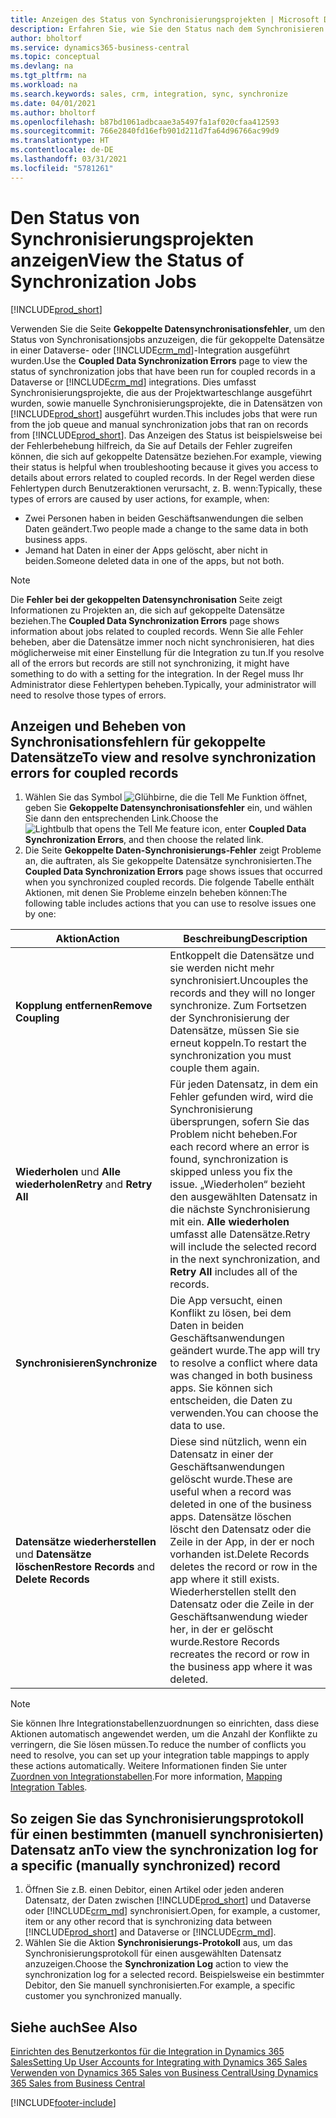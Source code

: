 ```yaml
---
title: Anzeigen des Status von Synchronisierungsprojekten | Microsoft Docs
description: Erfahren Sie, wie Sie den Status nach dem Synchronisieren gekoppelter Datensätze anzeigen.
author: bholtorf
ms.service: dynamics365-business-central
ms.topic: conceptual
ms.devlang: na
ms.tgt_pltfrm: na
ms.workload: na
ms.search.keywords: sales, crm, integration, sync, synchronize
ms.date: 04/01/2021
ms.author: bholtorf
ms.openlocfilehash: b87bd1061adbcaae3a5497fa1af020cfaa412593
ms.sourcegitcommit: 766e2840fd16efb901d211d7fa64d96766ac99d9
ms.translationtype: HT
ms.contentlocale: de-DE
ms.lasthandoff: 03/31/2021
ms.locfileid: "5781261"
---
```

# <a name="view-the-status-of-synchronization-jobs"></a><span data-ttu-id="fe141-103">Den Status von Synchronisierungsprojekten anzeigen</span><span class="sxs-lookup"><span data-stu-id="fe141-103">View the Status of Synchronization Jobs</span></span>
[!INCLUDE[prod_short](includes/cc_data_platform_banner.md)]

<span data-ttu-id="fe141-104">Verwenden Sie die Seite **Gekoppelte Datensynchronisationsfehler**, um den Status von Synchronisationsjobs anzuzeigen, die für gekoppelte Datensätze in einer Dataverse- oder [!INCLUDE[crm_md](includes/crm_md.md)]-Integration ausgeführt wurden.</span><span class="sxs-lookup"><span data-stu-id="fe141-104">Use the **Coupled Data Synchronization Errors** page to view the status of synchronization jobs that have been run for coupled records in a Dataverse or [!INCLUDE[crm_md](includes/crm_md.md)] integrations.</span></span> <span data-ttu-id="fe141-105">Dies umfasst Synchronisierungsprojekte, die aus der Projektwarteschlange ausgeführt wurden, sowie manuelle Synchronisierungsprojekte, die in Datensätzen von [!INCLUDE[prod_short](includes/prod_short.md)] ausgeführt wurden.</span><span class="sxs-lookup"><span data-stu-id="fe141-105">This includes jobs that were run from the job queue and manual synchronization jobs that ran on records from [!INCLUDE[prod_short](includes/prod_short.md)].</span></span> <span data-ttu-id="fe141-106">Das Anzeigen des Status ist beispielsweise bei der Fehlerbehebung hilfreich, da Sie auf Details der Fehler zugreifen können, die sich auf gekoppelte Datensätze beziehen.</span><span class="sxs-lookup"><span data-stu-id="fe141-106">For example, viewing their status is helpful when troubleshooting because it gives you access to details about errors related to coupled records.</span></span> <span data-ttu-id="fe141-107">In der Regel werden diese Fehlertypen durch Benutzeraktionen verursacht, z. B. wenn:</span><span class="sxs-lookup"><span data-stu-id="fe141-107">Typically, these types of errors are caused by user actions, for example, when:</span></span>  

* <span data-ttu-id="fe141-108">Zwei Personen haben in beiden Geschäftsanwendungen die selben Daten geändert.</span><span class="sxs-lookup"><span data-stu-id="fe141-108">Two people made a change to the same data in both business apps.</span></span>
* <span data-ttu-id="fe141-109">Jemand hat Daten in einer der Apps gelöscht, aber nicht in beiden.</span><span class="sxs-lookup"><span data-stu-id="fe141-109">Someone deleted data in one of the apps, but not both.</span></span>

> [!Note]
> <span data-ttu-id="fe141-110">Die **Fehler bei der gekoppelten Datensynchronisation** Seite zeigt Informationen zu Projekten an, die sich auf gekoppelte Datensätze beziehen.</span><span class="sxs-lookup"><span data-stu-id="fe141-110">The **Coupled Data Synchronization Errors** page shows information about jobs related to coupled records.</span></span> <span data-ttu-id="fe141-111">Wenn Sie alle Fehler beheben, aber die Datensätze immer noch nicht synchronisieren, hat dies möglicherweise mit einer Einstellung für die Integration zu tun.</span><span class="sxs-lookup"><span data-stu-id="fe141-111">If you resolve all of the errors but records are still not synchronizing, it might have something to do with a setting for the integration.</span></span> <span data-ttu-id="fe141-112">In der Regel muss Ihr Administrator diese Fehlertypen beheben.</span><span class="sxs-lookup"><span data-stu-id="fe141-112">Typically, your administrator will need to resolve those types of errors.</span></span>   

<!--

> [!VIDEO https://go.microsoft.com/fwlink/?linkid=2098171]

-->

## <a name="to-view-and-resolve-synchronization-errors-for-coupled-records"></a><span data-ttu-id="fe141-113">Anzeigen und Beheben von Synchronisationsfehlern für gekoppelte Datensätze</span><span class="sxs-lookup"><span data-stu-id="fe141-113">To view and resolve synchronization errors for coupled records</span></span>
1. <span data-ttu-id="fe141-114">Wählen Sie das Symbol ![Glühbirne, die die Tell Me Funktion öffnet](media/ui-search/search_small.png "Sagen Sie mir, was Sie tun wollen"), geben Sie **Gekoppelte Datensynchronisationsfehler** ein, und wählen Sie dann den entsprechenden Link.</span><span class="sxs-lookup"><span data-stu-id="fe141-114">Choose the ![Lightbulb that opens the Tell Me feature](media/ui-search/search_small.png "Tell me what you want to do") icon, enter **Coupled Data Synchronization Errors**, and then choose the related link.</span></span>
2. <span data-ttu-id="fe141-115">Die Seite **Gekoppelte Daten-Synchronisierungs-Fehler** zeigt Probleme an, die auftraten, als Sie gekoppelte Datensätze synchronisierten.</span><span class="sxs-lookup"><span data-stu-id="fe141-115">The **Coupled Data Synchronization Errors** page shows issues that occurred when you synchronized coupled records.</span></span> <span data-ttu-id="fe141-116">Die folgende Tabelle enthält Aktionen, mit denen Sie Probleme einzeln beheben können:</span><span class="sxs-lookup"><span data-stu-id="fe141-116">The following table includes actions that you can use to resolve issues one by one:</span></span>

|<span data-ttu-id="fe141-117">Aktion</span><span class="sxs-lookup"><span data-stu-id="fe141-117">Action</span></span>|<span data-ttu-id="fe141-118">Beschreibung</span><span class="sxs-lookup"><span data-stu-id="fe141-118">Description</span></span>|
|----|----|
|<span data-ttu-id="fe141-119">**Kopplung entfernen**</span><span class="sxs-lookup"><span data-stu-id="fe141-119">**Remove Coupling**</span></span>|<span data-ttu-id="fe141-120">Entkoppelt die Datensätze und sie werden nicht mehr synchronisiert.</span><span class="sxs-lookup"><span data-stu-id="fe141-120">Uncouples the records and they will no longer synchronize.</span></span> <span data-ttu-id="fe141-121">Zum Fortsetzen der Synchronisierung der Datensätze, müssen Sie sie erneut koppeln.</span><span class="sxs-lookup"><span data-stu-id="fe141-121">To restart the synchronization you must couple them again.</span></span> |
|<span data-ttu-id="fe141-122">**Wiederholen** und **Alle wiederholen**</span><span class="sxs-lookup"><span data-stu-id="fe141-122">**Retry** and **Retry All**</span></span>|<span data-ttu-id="fe141-123">Für jeden Datensatz, in dem ein Fehler gefunden wird, wird die Synchronisierung übersprungen, sofern Sie das Problem nicht beheben.</span><span class="sxs-lookup"><span data-stu-id="fe141-123">For each record where an error is found, synchronization is skipped unless you fix the issue.</span></span> <span data-ttu-id="fe141-124">„Wiederholen“ bezieht den ausgewählten Datensatz in die nächste Synchronisierung mit ein. **Alle wiederholen** umfasst alle Datensätze.</span><span class="sxs-lookup"><span data-stu-id="fe141-124">Retry will include the selected record in the next synchronization, and **Retry All** includes all of the records.</span></span>|
|<span data-ttu-id="fe141-125">**Synchronisieren**</span><span class="sxs-lookup"><span data-stu-id="fe141-125">**Synchronize**</span></span>|<span data-ttu-id="fe141-126">Die App versucht, einen Konflikt zu lösen, bei dem Daten in beiden Geschäftsanwendungen geändert wurde.</span><span class="sxs-lookup"><span data-stu-id="fe141-126">The app will try to resolve a conflict where data was changed in both business apps.</span></span> <span data-ttu-id="fe141-127">Sie können sich entscheiden, die Daten zu verwenden.</span><span class="sxs-lookup"><span data-stu-id="fe141-127">You can choose the data to use.</span></span>|
|<span data-ttu-id="fe141-128">**Datensätze wiederherstellen** und **Datensätze löschen**</span><span class="sxs-lookup"><span data-stu-id="fe141-128">**Restore Records** and **Delete Records**</span></span>|<span data-ttu-id="fe141-129">Diese sind nützlich, wenn ein Datensatz in einer der Geschäftsanwendungen gelöscht wurde.</span><span class="sxs-lookup"><span data-stu-id="fe141-129">These are useful when a record was deleted in one of the business apps.</span></span> <span data-ttu-id="fe141-130">Datensätze löschen löscht den Datensatz oder die Zeile in der App, in der er noch vorhanden ist.</span><span class="sxs-lookup"><span data-stu-id="fe141-130">Delete Records deletes the record or row in the app where it still exists.</span></span> <span data-ttu-id="fe141-131">Wiederherstellen stellt den Datensatz oder die Zeile in der Geschäftsanwendung wieder her, in der er gelöscht wurde.</span><span class="sxs-lookup"><span data-stu-id="fe141-131">Restore Records recreates the record or row in the business app where it was deleted.</span></span>|

> [!NOTE]
> <span data-ttu-id="fe141-132">Sie können Ihre Integrationstabellenzuordnungen so einrichten, dass diese Aktionen automatisch angewendet werden, um die Anzahl der Konflikte zu verringern, die Sie lösen müssen.</span><span class="sxs-lookup"><span data-stu-id="fe141-132">To reduce the number of conflicts you need to resolve, you can set up your integration table mappings to apply these actions automatically.</span></span> <span data-ttu-id="fe141-133">Weitere Informationen finden Sie unter [Zuordnen von Integrationstabellen](admin-how-to-modify-table-mappings-for-synchronization.md#mapping-integration-tables).</span><span class="sxs-lookup"><span data-stu-id="fe141-133">For more information, [Mapping Integration Tables](admin-how-to-modify-table-mappings-for-synchronization.md#mapping-integration-tables).</span></span>

## <a name="to-view-the-synchronization-log-for-a-specific-manually-synchronized-record"></a><span data-ttu-id="fe141-134">So zeigen Sie das Synchronisierungsprotokoll für einen bestimmten (manuell synchronisierten) Datensatz an</span><span class="sxs-lookup"><span data-stu-id="fe141-134">To view the synchronization log for a specific (manually synchronized) record</span></span>
1. <span data-ttu-id="fe141-135">Öffnen Sie z.B. einen Debitor, einen Artikel oder jeden anderen Datensatz, der Daten zwischen [!INCLUDE[prod_short](includes/prod_short.md)] und Dataverse oder [!INCLUDE[crm_md](includes/crm_md.md)] synchronisiert.</span><span class="sxs-lookup"><span data-stu-id="fe141-135">Open, for example, a customer, item or any other record that is synchronizing data between [!INCLUDE[prod_short](includes/prod_short.md)] and Dataverse or [!INCLUDE[crm_md](includes/crm_md.md)].</span></span>
2. <span data-ttu-id="fe141-136">Wählen Sie die Aktion **Synchronisierungs-Protokoll** aus, um das Synchronisierungsprotokoll für einen ausgewählten Datensatz anzuzeigen.</span><span class="sxs-lookup"><span data-stu-id="fe141-136">Choose the **Synchronization Log** action to view the synchronization log for a selected record.</span></span> <span data-ttu-id="fe141-137">Beispielsweise ein bestimmter Debitor, den Sie manuell synchronisierten.</span><span class="sxs-lookup"><span data-stu-id="fe141-137">For example, a specific customer you synchronized manually.</span></span>

## <a name="see-also"></a><span data-ttu-id="fe141-138">Siehe auch</span><span class="sxs-lookup"><span data-stu-id="fe141-138">See Also</span></span>  
[<span data-ttu-id="fe141-139">Einrichten des Benutzerkontos für die Integration in Dynamics 365 Sales</span><span class="sxs-lookup"><span data-stu-id="fe141-139">Setting Up User Accounts for Integrating with Dynamics 365 Sales</span></span>](admin-setting-up-integration-with-dynamics-sales.md)  
[<span data-ttu-id="fe141-140">Verwenden von Dynamics 365 Sales von Business Central</span><span class="sxs-lookup"><span data-stu-id="fe141-140">Using Dynamics 365 Sales from Business Central</span></span>](marketing-integrate-dynamicscrm.md)


[!INCLUDE[footer-include](includes/footer-banner.md)]